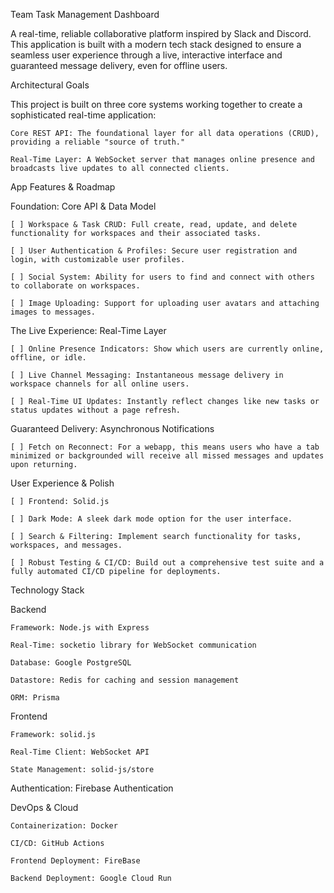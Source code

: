 Team Task Management Dashboard

A real-time, reliable collaborative platform inspired by Slack and Discord. This application is built with a modern tech stack designed to ensure a seamless user experience through a live, interactive interface and guaranteed message delivery, even for offline users.

Architectural Goals

This project is built on three core systems working together to create a sophisticated real-time application:

    Core REST API: The foundational layer for all data operations (CRUD), providing a reliable "source of truth."

    Real-Time Layer: A WebSocket server that manages online presence and broadcasts live updates to all connected clients.


App Features & Roadmap

Foundation: Core API & Data Model

    [ ] Workspace & Task CRUD: Full create, read, update, and delete functionality for workspaces and their associated tasks.

    [ ] User Authentication & Profiles: Secure user registration and login, with customizable user profiles.

    [ ] Social System: Ability for users to find and connect with others to collaborate on workspaces.

    [ ] Image Uploading: Support for uploading user avatars and attaching images to messages.

The Live Experience: Real-Time Layer

    [ ] Online Presence Indicators: Show which users are currently online, offline, or idle.

    [ ] Live Channel Messaging: Instantaneous message delivery in workspace channels for all online users.

    [ ] Real-Time UI Updates: Instantly reflect changes like new tasks or status updates without a page refresh.

Guaranteed Delivery: Asynchronous Notifications

    [ ] Fetch on Reconnect: For a webapp, this means users who have a tab minimized or backgrounded will receive all missed messages and updates upon returning.

User Experience & Polish

    [ ] Frontend: Solid.js 

    [ ] Dark Mode: A sleek dark mode option for the user interface.

    [ ] Search & Filtering: Implement search functionality for tasks, workspaces, and messages.

    [ ] Robust Testing & CI/CD: Build out a comprehensive test suite and a fully automated CI/CD pipeline for deployments.

Technology Stack

Backend

    Framework: Node.js with Express

    Real-Time: socketio library for WebSocket communication

    Database: Google PostgreSQL
    
    Datastore: Redis for caching and session management

    ORM: Prisma
    

Frontend

    Framework: solid.js 

    Real-Time Client: WebSocket API
    
    State Management: solid-js/store

Authentication: Firebase Authentication

DevOps & Cloud

    Containerization: Docker

    CI/CD: GitHub Actions

    Frontend Deployment: FireBase

    Backend Deployment: Google Cloud Run



